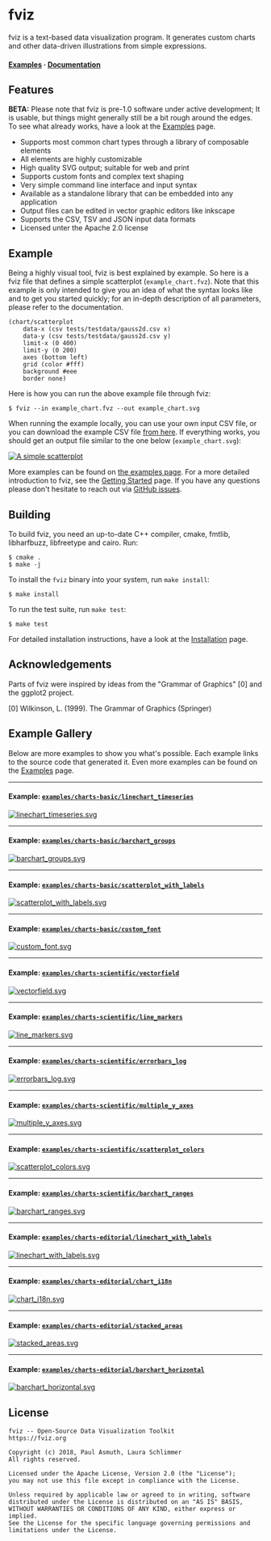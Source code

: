 fviz
====

fviz is a text-based data visualization program. It generates custom charts
and other data-driven illustrations from simple expressions.

<h4>
  <a href="https://fviz.org/examples">Examples</a> &middot;
  <a href="https://fviz.org">Documentation</a>
</h4>


Features
--------

**BETA:** Please note that fviz is pre-1.0 software under active development;
It is usable, but things might generally still be a bit rough around the edges.
To see what already works, have a look at the [Examples](...) page.

- Supports most common chart types through a library of composable elements
- All elements are highly customizable
- High quality SVG output; suitable for web and print
- Supports custom fonts and complex text shaping
- Very simple command line interface and input syntax
- Available as a standalone library that can be embedded into any application
- Output files can be edited in vector graphic editors like inkscape
- Supports the CSV, TSV and JSON input data formats
- Licensed unter the Apache 2.0 license


Example
-------

Being a highly visual tool, fviz is best explained by example. So here is a fviz
file that defines a simple scatterplot (`example_chart.fvz`). Note that this
example is only intended to give you an idea of what the syntax looks like and to
get you started quickly; for an in-depth description of all parameters, please refer
to the documentation.

    (chart/scatterplot
        data-x (csv tests/testdata/gauss2d.csv x)
        data-y (csv tests/testdata/gauss2d.csv y)
        limit-x (0 400)
        limit-y (0 200)
        axes (bottom left)
        grid (color #fff)
        background #eee
        border none)

Here is how you can run the above example file through fviz:

    $ fviz --in example_chart.fvz --out example_chart.svg

When running the example locally, you can use your own input CSV file, or you
can download the example CSV file [from here](/tests/testdata/gauss2d.csv).
If everything works, you should get an output file similar to the one below
(`example_chart.svg`):

[![A simple scatterplot](/examples/charts-basic/scatterplot.svg)](https://fviz.org/examples/charts-basic/scatterplot)

More examples can be found on [the examples page](https://fviz.org/examples).
For a more detailed introduction to fviz, see the [Getting Started](https://fviz.org/documentation/getting-started) page.
If you have any questions please don't hesitate to reach out via [GitHub issues](https://github.com/asmuth/fviz).


Building
--------

To build fviz, you need an up-to-date C++ compiler, cmake, fmtlib, libharfbuzz,
libfreetype and cairo. Run:

    $ cmake .
    $ make -j

To install the `fviz` binary into your system, run `make install`:

    $ make install

To run the test suite, run `make test`:

    $ make test


For detailed installation instructions, have a look at the [Installation](https://fviz.org/documentation/installation/)
page.


Acknowledgements
----------------

Parts of fviz were inspired by ideas from the "Grammar of Graphics" [0] and the
ggplot2 project.

[0] Wilkinson, L. (1999). The Grammar of Graphics (Springer)


Example Gallery
---------------

Below are more examples to show you what's possible. Each example links to the
source code that generated it. Even more examples can be found on the
[Examples](https://fviz.org/examples) page.

---
#### Example: [`examples/charts-basic/linechart_timeseries`](https://fviz.org/examples/charts-basic/linechart_timeseries)
[![linechart_timeseries.svg](/examples/charts-basic/linechart_timeseries.svg)](https://fviz.org/examples/charts-basic/linechart_timeseries)

---
#### Example: [`examples/charts-basic/barchart_groups`](https://fviz.org/examples/charts-basic/barchart_groups)
[![barchart_groups.svg](/examples/charts-basic/barchart_groups.svg)](https://fviz.org/examples/charts-basic/barchart_groups)

---
#### Example: [`examples/charts-basic/scatterplot_with_labels`](https://fviz.org/examples/charts-basic/scatterplot_with_labels)
[![scatterplot_with_labels.svg](/examples/charts-basic/scatterplot_with_labels.svg)](https://fviz.org/examples/charts-basic/scatterplot_with_labels)

---
#### Example: [`examples/charts-basic/custom_font`](https://fviz.org/examples/charts-basic/custom_font)
[![custom_font.svg](/examples/charts-basic/custom_font.svg)](https://fviz.org/examples/charts-basic/custom_font)

---
#### Example: [`examples/charts-scientific/vectorfield`](https://fviz.org/examples/charts-scientific/vectorfield)
[![vectorfield.svg](/examples/charts-scientific/vectorfield.svg)](https://fviz.org/examples/charts-scientific/vectorfield)

---
#### Example: [`examples/charts-scientific/line_markers`](https://fviz.org/examples/charts-scientific/line_markers)
[![line_markers.svg](/examples/charts-scientific/line_markers.svg)](https://fviz.org/examples/charts-scientific/line_markers)

---
#### Example: [`examples/charts-scientific/errorbars_log`](https://fviz.org/examples/charts-scientific/errorbars_log)
[![errorbars_log.svg](/examples/charts-scientific/errorbars_log.svg)](https://fviz.org/examples/charts-scientific/errorbars_log)

---
#### Example: [`examples/charts-scientific/multiple_y_axes`](https://fviz.org/examples/charts-scientific/multiple_y_axes)
[![multiple_y_axes.svg](/examples/charts-scientific/multiple_y_axes.svg)](https://fviz.org/examples/charts-scientific/multiple_y_axes)

---
#### Example: [`examples/charts-scientific/scatterplot_colors`](https://fviz.org/examples/charts-scientific/scatterplot_colors)
[![scatterplot_colors.svg](/examples/charts-scientific/scatterplot_colors.svg)](https://fviz.org/examples/charts-scientific/scatterplot_colors)

---
#### Example: [`examples/charts-scientific/barchart_ranges`](https://fviz.org/examples/charts-scientific/barchart_ranges)
[![barchart_ranges.svg](/examples/charts-scientific/barchart_ranges.svg)](https://fviz.org/examples/charts-scientific/barchart_ranges)

---
#### Example: [`examples/charts-editorial/linechart_with_labels`](https://fviz.org/examples/charts-editorial/linechart_with_labels)
[![linechart_with_labels.svg](/examples/charts-editorial/linechart_with_labels.svg)](https://fviz.org/examples/charts-editorial/linechart_with_labels)

---
#### Example: [`examples/charts-editorial/chart_i18n`](https://fviz.org/examples/charts-editorial/chart_i18n)
[![chart_i18n.svg](/examples/charts-editorial/chart_i18n.svg)](https://fviz.org/examples/charts-editorial/chart_i18n)

---
#### Example: [`examples/charts-editorial/stacked_areas`](https://fviz.org/examples/charts-editorial/stacked_areas)
[![stacked_areas.svg](/examples/charts-editorial/stacked_areas.svg)](https://fviz.org/examples/charts-editorial/stacked_areas)

---
#### Example: [`examples/charts-editorial/barchart_horizontal`](https://fviz.org/examples/charts-editorial/barchart_horizontal)
[![barchart_horizontal.svg](/examples/charts-editorial/barchart_horizontal.svg)](https://fviz.org/examples/charts-editorial/barchart_horizontal)


License
-------

    fviz -- Open-Source Data Visualization Toolkit 
    https://fviz.org

    Copyright (c) 2018, Paul Asmuth, Laura Schlimmer
    All rights reserved.

    Licensed under the Apache License, Version 2.0 (the "License");
    you may not use this file except in compliance with the License.

    Unless required by applicable law or agreed to in writing, software
    distributed under the License is distributed on an "AS IS" BASIS,
    WITHOUT WARRANTIES OR CONDITIONS OF ANY KIND, either express or implied.
    See the License for the specific language governing permissions and
    limitations under the License.

